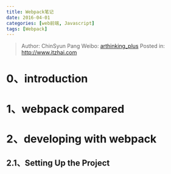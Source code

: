 ```yaml
---
title: Webpack笔记
date: 2016-04-01
categories: [web前端, Javascript]
tags: [Webpack]
---
```


> Author: ChinSyun Pang
> Weibo: [arthinking_plus](http://weibo.com/arthinkingplus)
> Posted in: http://www.itzhai.com

# 0、introduction

# 1、webpack compared

# 2、developing with webpack

## 2.1、Setting Up the Project



